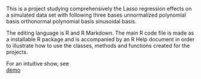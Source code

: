 This is a project studying comprehensively the Lasso regression effects on a simulated data set with following three bases 
unnormalized polynomial basis
orthonormal polynomial basis
sinusoidal basis.

The editing language is R and R Markdown. The main R code file is made as a installable R package and is accompanied by an R Help document in order to illustrate how to use the classes, methods and functions created for the projects.

For an intuitive show, see  
[demo](https://alsaxian.github.io/LassoWithDifferentBasis_R/ProjetLasso.html)
